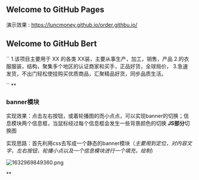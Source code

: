 ## Welcome to GitHub Pages

演示效果 : https://luncmoney.github.io/order.githbu.io/

## Welcome to GitHub Bert
``
1.该项目主要用于 XX  的各类 XX装，主要从事生产，加工，销售，产品
2.的衣服服装，结构，聚集多个地区的认证商家和买手，正品好货，全球局价，
3.急速发货，不出门轻松使挂购买优质商品，汇聚精品好货，同步品质生活。

``
**
### banner模块

实现效果：点击左右按钮，或着轮播图的而小点点，可以实现banner的切换；信息模块两个信息框，当鼠标经过每个信息框会发生一些背景颜色的切换
**JS部分**切换图

实现思路：首先利用css去写成一个静态的banner模块（*主要用到定位，对内容文字，左右按钮，轮播小点以及一个信息模块进行一个填充，绘制*）


![1632969849360.png](./img/1632969849360.png)

**
